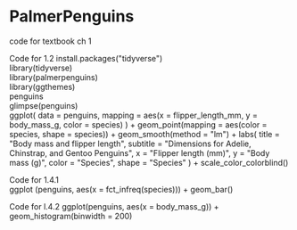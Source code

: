 # PalmerPenguins
code for textbook ch 1

Code for 1.2
install.packages("tidyverse")  
library(tidyverse)  
library(palmerpenguins)  
library(ggthemes)  
penguins  
glimpse(penguins)  
ggplot(
  data = penguins,
  mapping = aes(x = flipper_length_mm, y = body_mass_g, color = species)
) +
  geom_point(mapping = aes(color = species, shape = species)) +
  geom_smooth(method = "lm") +
  labs(
    title = "Body mass and flipper length",
    subtitle = "Dimensions for Adelie, Chinstrap, and Gentoo Penguins",
    x = "Flipper length (mm)", y = "Body mass (g)",
    color = "Species", shape = "Species"
  ) +
  scale_color_colorblind()  

  Code for 1.4.1  
ggplot (penguins, aes(x = fct_infreq(species))) + geom_bar()

Code for l.4.2
ggplot(penguins, aes(x = body_mass_g)) +
  geom_histogram(binwidth = 200)
